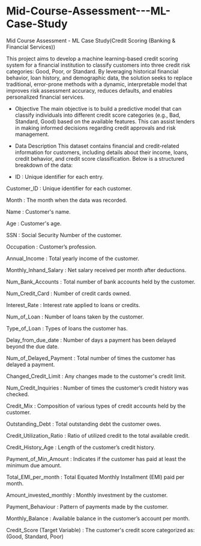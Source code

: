 # Mid-Course-Assessment---ML-Case-Study
Mid Course Assessment - ML Case Study(Credit Scoring (Banking &amp; Financial Services))


This project aims to develop a machine learning-based credit scoring system for a financial institution to classify customers into three credit risk categories: Good, Poor, or Standard. By leveraging historical financial behavior, loan history, and demographic data, the solution seeks to replace traditional, error-prone methods with a dynamic, interpretable model that improves risk assessment accuracy, reduces defaults, and enables personalized financial services.

* Objective
The main objective is to build a predictive model that can classify individuals into different credit score categories (e.g., Bad, Standard, Good) based on the available features. This can assist lenders in making informed decisions regarding credit approvals and risk management.

* Data Description
This dataset contains financial and credit-related information for customers, including details about their income, loans, credit behavior, and credit score classification. Below is a structured breakdown of the data:

* ID : Unique identifier for each entry.

Customer_ID : Unique identifier for each customer.

Month : The month when the data was recorded.

Name : Customer's name.

Age : Customer's age.

SSN : Social Security Number of the customer.

Occupation : Customer’s profession.

Annual_Income : Total yearly income of the customer.

Monthly_Inhand_Salary : Net salary received per month after deductions.

Num_Bank_Accounts : Total number of bank accounts held by the customer.

Num_Credit_Card : Number of credit cards owned.

Interest_Rate : Interest rate applied to loans or credits.

Num_of_Loan : Number of loans taken by the customer.

Type_of_Loan : Types of loans the customer has.

Delay_from_due_date : Number of days a payment has been delayed beyond the due date.

Num_of_Delayed_Payment : Total number of times the customer has delayed a payment.

Changed_Credit_Limit : Any changes made to the customer's credit limit.

Num_Credit_Inquiries : Number of times the customer’s credit history was checked.

Credit_Mix : Composition of various types of credit accounts held by the customer.

Outstanding_Debt : Total outstanding debt the customer owes.

Credit_Utilization_Ratio : Ratio of utilized credit to the total available credit.

Credit_History_Age : Length of the customer’s credit history.

Payment_of_Min_Amount : Indicates if the customer has paid at least the minimum due amount.

Total_EMI_per_month : Total Equated Monthly Installment (EMI) paid per month.

Amount_invested_monthly : Monthly investment by the customer.

Payment_Behaviour : Pattern of payments made by the customer.

Monthly_Balance : Available balance in the customer’s account per month.

Credit_Score (Target Variable) : The customer's credit score categorized as: (Good, Standard, Poor)
